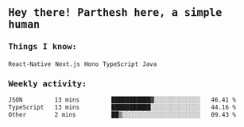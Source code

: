 <samp>
    <h2>Hey there! Parthesh here, a simple human</h2>
    <h3>Things I know: </h3>
    <code>React-Native</code> <code>Next.js</code> <code>Hono</code> <code>TypeScript</code> <code>Java</code>
    <h3>Weekly activity:</h3>
<!--START_SECTION:waka-->

```txt
JSON         13 mins         ███████████▓░░░░░░░░░░░░░   46.41 %
TypeScript   13 mins         ███████████░░░░░░░░░░░░░░   44.16 %
Other        2 mins          ██▒░░░░░░░░░░░░░░░░░░░░░░   09.43 %
```

<!--END_SECTION:waka-->
</samp>
